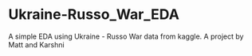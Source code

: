 # Ukraine-Russo_War_EDA
A simple EDA using Ukraine - Russo War data from kaggle.
A project by Matt and Karshni
